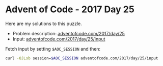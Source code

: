 # Advent of Code - 2017 Day 25
Here are my solutions to this puzzle.

* Problem description: [adventofcode.com/2017/day/25](https://adventofcode.com/2017/day/25)
* Input: [adventofcode.com/2017/day/25/input](https://adventofcode.com/2017/day/25/input)

Fetch input by setting `$AOC_SESSION` and then:
```bash
curl -OJLsb session=$AOC_SESSION adventofcode.com/2017/day/25/input
```
